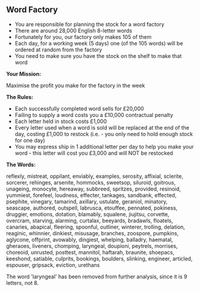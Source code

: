 ## Word Factory

- You are responsible for planning the stock for a word factory
- There are around 28,000 English 8-letter words
- Fortunately for you, our factory only makes 105 of them
- Each day, for a working week (5 days) one (of the 105 words) will be ordered
at random from the factory
- You need to make sure you have the stock on the shelf to make that word

<b>Your Mission: </b>

Maximise the profit you make for the factory in the week

<b>The Rules:</b>
- Each successfully completed word sells for £20,000
- Failing to supply a word costs you a £10,000 contractual penalty
- Each letter held in stock costs £1,000
- Every letter used when a word is sold will be replaced at the end of the day,
costing £1,000 to restock (i.e. - you only need to hold enough stock for one day)
- You may express ship in 1 additional letter per day to help you make your 
word - this letter will cost you £3,000 and will NOT be restocked

<b>The Words:</b>

reflexly, mistreat, oppilant, enviably, examples, serosity, affixial, sclerite, sorcerer, rehinges, arsenite, hommocks, sweetsop, siluroid, goitrous, unageing, monocyte, hereaway, subbreed, spritzes, provided, resinoid, yummiest, forefeel, loudness, effecter, tankages, sandbank, effected, psephite, vinegary, tamarind, axillary, ustulate, geraniol, minatory, seascape, authored, outspell, labrusca, etouffee, pennated, pokiness, druggier, emotions, dotation, blamably, squalene, jiujitsu, corvette, overcram, starving, alarming, curtalax, beeyards, bradawls, floatels, canaries, abapical, fleering, spoonful, outliner, winterer, trolling, delation, reaginic, whinnier, dinkiest, misusage, branches, zoospore, pumpkins, aglycone, offprint, avowably, dingiest, whelping, balladry, haematal, gheraoes, liveners, chomping, laryngeal, doupioni, peytrels, morrises, choreoid, unrusted, posttest, mannitol, haftarah, braunite, shoepacs, keeshond, satiable, culprits, bookings, boulders, slinking, engineer, articled, espouser, gripsack, eviction, urethans

The word 'laryngeal' has been removed from further analysis, since it is 9 letters, not 8.